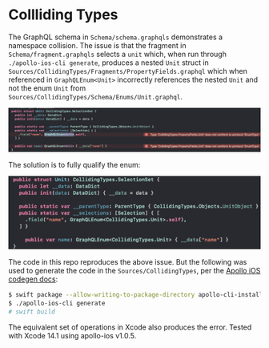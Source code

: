 # Collliding Types

The GraphQL schema in `Schema/schema.graphqls` demonstrates a namespace
collision. The issue is that the fragment in `Schema/fragment.graphqls`
selects a `unit` which, when run through `./apollo-ios-cli generate`,
produces a nested `Unit` struct in `Sources/CollidingTypes/Fragments/PropertyFields.graphql`
which when referenced in `GraphQLEnum<Unit>` incorrectly references the nested
`Unit` and not the enum `Unit` from `Sources/CollidingTypes/Schema/Enums/Unit.graphql`.

![Compiler error in Xcode](Images/compile-error.png)

The solution is to fully qualify the enum:

![Fixed compile error in Xcode](Images/namespaced.png)

The code in this repo reproduces the above issue. But the following was
used to generate the code in the `Sources/CollidingTypes`, per the
[Apollo iOS codegen docs](https://www.apollographql.com/docs/ios/code-generation/codegen-cli):

```bash
$ swift package --allow-writing-to-package-directory apollo-cli-install
$ ./apollo-ios-cli generate
# swift build
```

The equivalent set of operations in Xcode also produces the error. Tested with
Xcode 14.1 using apollo-ios v1.0.5.
